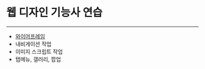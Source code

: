# 웹 디자인 기능사 연습
*****
+ [와이어프레임](https://jaeyoungyoon.github.io/WebDesignPractice/wireframe/index.html)
+ 내비게이션 작업
+ 이미지 스크립트 작업
+ 탭메뉴, 갤러리, 팝업
